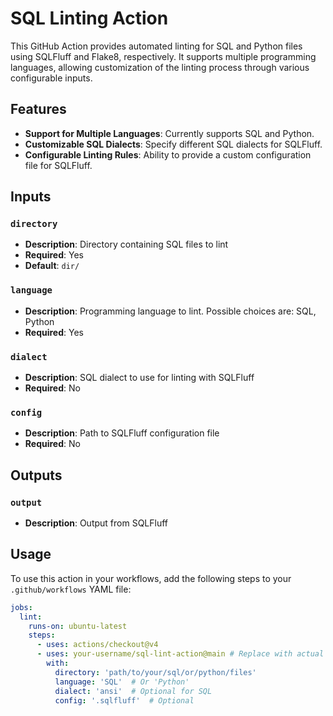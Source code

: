 # SQL Linting Action

This GitHub Action provides automated linting for SQL and Python files using SQLFluff and Flake8, respectively. It supports multiple programming languages, allowing customization of the linting process through various configurable inputs.

## Features

- **Support for Multiple Languages**: Currently supports SQL and Python.
- **Customizable SQL Dialects**: Specify different SQL dialects for SQLFluff.
- **Configurable Linting Rules**: Ability to provide a custom configuration file for SQLFluff.

## Inputs

### `directory`
- **Description**: Directory containing SQL files to lint
- **Required**: Yes
- **Default**: `dir/`

### `language`
- **Description**: Programming language to lint. Possible choices are: SQL, Python
- **Required**: Yes

### `dialect`
- **Description**: SQL dialect to use for linting with SQLFluff
- **Required**: No

### `config`
- **Description**: Path to SQLFluff configuration file
- **Required**: No

## Outputs

### `output`
- **Description**: Output from SQLFluff

## Usage

To use this action in your workflows, add the following steps to your `.github/workflows` YAML file:

```yaml
jobs:
  lint:
    runs-on: ubuntu-latest
    steps:
      - uses: actions/checkout@v4
      - uses: your-username/sql-lint-action@main # Replace with actual usage path
        with:
          directory: 'path/to/your/sql/or/python/files'
          language: 'SQL'  # Or 'Python'
          dialect: 'ansi'  # Optional for SQL
          config: '.sqlfluff'  # Optional

